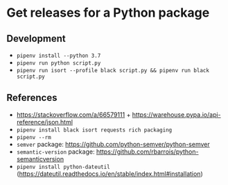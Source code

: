 # Get releases for a Python package

## Development

- `pipenv install --python 3.7`
- `pipenv run python script.py`
- `pipenv run isort --profile black script.py && pipenv run black script.py`

## References

- https://stackoverflow.com/a/66579111 + https://warehouse.pypa.io/api-reference/json.html
- `pipenv install black isort requests rich packaging`
- `pipenv --rm`
- `semver` package: https://github.com/python-semver/python-semver
- `semantic-version` package: https://github.com/rbarrois/python-semanticversion
- `pipenv install python-dateutil` (https://dateutil.readthedocs.io/en/stable/index.html#installation)
